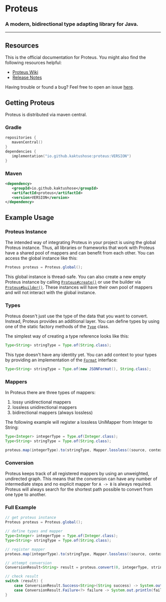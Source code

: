 # Proteus
### A modern, bidirectional type adapting library for Java.

---

## Resources

This is the official documentation for Proteus. You might also find the following resources helpful:

- [Proteus Wiki](https://github.com/Kaktushose/proteus/wiki)
- [Release Notes](https://github.com/Kaktushose/proteus/releases)

Having trouble or found a bug? Feel free to open an issue [here](https://github.com/Kaktushose/proteus/issues).

## Getting Proteus
Proteus is distributed via maven central.

### Gradle
```kotlin
repositories {
   mavenCentral()
}
dependencies {
   implementation("io.github.kaktushose:proteus:VERSION")
}
```
### Maven
```xml
<dependency>
   <groupId>io.github.kaktushose</groupId>
   <artifactId>proteus</artifactId>
   <version>VERSION</version>
</dependency>
```

## Example Usage
### Proteus Instance
The intended way of integrating Proteus in your project is using the global Proteus instance. Thus, all libraries or 
frameworks that work with Proteus have a shared pool of mappers and can benefit from each other. You can
access the global instance like this:

```java
Proteus proteus = Proteus.global();
```

This global instance is thread-safe. You can also create a new empty Proteus instance by calling [`Proteus#create()`](io.github.kaktushose.proteus/io/github/kaktushose/proteus/Proteus.html#create())
or use the builder via [`Proteus#builder()`](io.github.kaktushose.proteus/io/github/kaktushose/proteus/Proteus.html#builder()).
These instances will have their own pool of mappers and will not interact with the global instance. 

### Types
Proteus doesn't just use the type of the data that you want to convert. Instead, Proteus provides an additional layer.
You can define types by using one of the static factory methods of the [`Type`](io.github.kaktushose.proteus/io/github/kaktushose/proteus/type/Type.html)
class. 

The simplest way of creating a type reference looks like this:
```java
Type<String> stringType = Type.of(String.class);
```

This type doesn't have any identity yet. You can add context to your types by providing an implementation of the [`Format`](io.github.kaktushose.proteus/io/github/kaktushose/proteus/type/Format.html)
interface:

```java
Type<String> stringType = Type.of(new JSONFormat(), String.class);
```

### Mappers
In Proteus there are three types of mappers:

1. lossy unidirectional mappers
2. lossless unidirectional mappers
3. bidirectional mappers (always lossless)

The following example will register a lossless UniMapper from Integer to String:
```java
Type<Integer> integerType = Type.of(Integer.class);
Type<String> stringType = Type.of(String.class);

proteus.map(integerType).to(stringType, Mapper.lossless((source, context) -> MappingResult.success(String.valueOf(source))));
```

### Conversion
Proteus keeps track of all registered mappers by using an unweighted, undirected graph. This means that the conversion
can have any number of intermediate steps and no explicit mapper for `A -> B` is always required. Proteus will always search
for the shortest path possible to convert from one type to another. 

### Full Example

```java
// get proteus instance
Proteus proteus = Proteus.global();

// define types and mapper
Type<Integer> integerType = Type.of(Integer.class);
Type<String> stringType = Type.of(String.class);

// register mapper
proteus.map(integerType).to(stringType, Mapper.lossless((source, context) -> MappingResult.success(String.valueOf(source))));

// attempt conversion
ConversionResult<String> result = proteus.convert(0, integerType, stringType);

// check result
switch (result) {
    case ConversionResult.Success<String>(String success) -> System.out.println(success);
    case ConversionResult.Failure<?> failure -> System.out.println(failure.detailedMessage());
}
```
